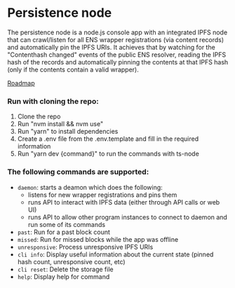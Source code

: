 # Persistence node

The persistence node is a node.js console app with an integrated IPFS node that can crawl/listen for all ENS wrapper registrations (via content records) and automatically pin the IPFS URIs.
It achieves that by watching for the "Contenthash changed" events of the public ENS resolver, reading the IPFS hash of the records and automatically pinning the contents at that IPFS hash (only if the contents contain a valid wrapper).

[Roadmap](docs/roadmap.md)

### Run with cloning the repo:
1. Clone the repo
2. Run "nvm install && nvm use"
3. Run "yarn" to install dependencies
4. Create a .env file from the .env.template and fill in the required information
5. Run "yarn dev {command}" to run the commands with ts-node

### The following commands are supported:
- `daemon`: starts a deamon which does the following:
    - listens for new wrapper registrations and pins them
    - runs API to interact with IPFS data (either through API calls or web UI)
    - runs API to allow other program instances to connect to daemon and run some of its commands
- `past`: Run for a past block count
- `missed`: Run for missed blocks while the app was offline
- `unresponsive`: Process unresponsive IPFS URIs
- `cli info`: Display useful information about the current state (pinned hash count, unresponsive count, etc)
- `cli reset`: Delete the storage file
- `help`: Display help for command